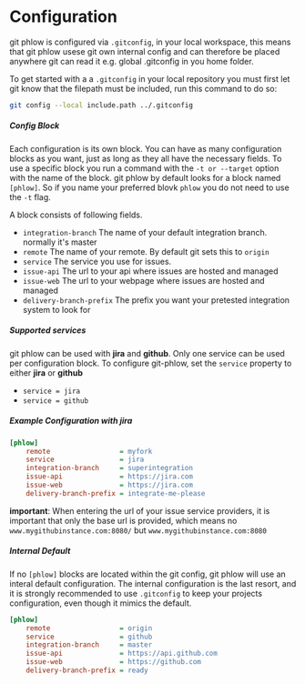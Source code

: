 # Configuration

git phlow is configured via `.gitconfig`, in your local workspace, this means that git phlow usese git own internal config and can therefore be placed anywhere git can read it e.g. global .gitconfig in you home folder.

To get started with a a `.gitconfig` in your local repository you must first let git know that the filepath must be included, run this command to do so:
```sh
git config --local include.path ../.gitconfig
```

##### Config Block
Each configuration is its own block. You can have as many configuration blocks as you want, just as long as they all have the necessary fields. To use a specific block you run a command with the `-t or --target` option with the name of the block. git phlow by default looks for a block named `[phlow]`. So if you name your preferred blovk `phlow` you do not need to use the `-t` flag.

A block consists of following fields.

- `integration-branch` The name of your default integration branch. normally it's master
- `remote` The name of your remote. By default git sets this to `origin`
- `service` The service you use for issues.
- `issue-api` The url to your api where issues are hosted and managed
- `issue-web` The url to your webpage where issues are hosted and managed
- `delivery-branch-prefix` The prefix you want your pretested integration system to look for

##### Supported services
git phlow can be used with **jira** and **github**. Only one service can be used per configuration block.
To configure git-phlow, set the `service` property to either **jira** or **github**
- `service = jira`
- `service = github`

##### Example Configuration with jira
```ini
[phlow]
    remote                 = myfork
    service                = jira
    integration-branch     = superintegration
    issue-api              = https://jira.com
    issue-web              = https://jira.com
    delivery-branch-prefix = integrate-me-please
```

**important**: When entering the url of your issue service providers, it is important that only the base url is provided, which means no `www.mygithubinstance.com:8080/` but `www.mygithubinstance.com:8080`

##### Internal Default
If no  `[phlow]`  blocks are located within the git config, git phlow will use an interal default configuration. The internal configuration is the last resort, and it is strongly recommended to use `.gitconfig` to keep your projects configuration, even though it mimics the default.

```ini
[phlow]
    remote                 = origin
    service                = github
    integration-branch     = master
    issue-api              = https://api.github.com
    issue-web              = https://github.com
    delivery-branch-prefix = ready
```